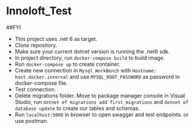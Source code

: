 # Innoloft_Test

##FYI
* This project uses .net 6 as target. 
* Clone repository. 
* Make sure your current dotnet version is running the .net6 sdk.
* In project directory, run `docker-compose build` to build image.
* Run  `docker-compose up` to create container. 
* Create new connection in  `Mysql WorkBench` with `Hostname: host.docker.internal` and use `MYSQL_ROOT_PASSWORD` as password in docker-compose file.
* Test connection. 
* Delete migrations folder. Move to package manager console in Visual Studio, run  `dotnet ef migrations add first_migrations` and `dotnet ef database update` to create our tables and schemas.
* Run `localhost:5000` in browser to open swagger and test endpoints. or use postman. 


